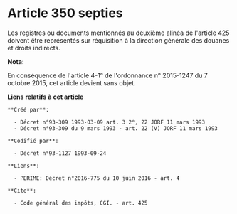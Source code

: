 # Article 350 septies

Les registres ou documents mentionnés au deuxième alinéa de l'article 425 doivent être représentés sur réquisition à la
direction générale des douanes et droits indirects.

**Nota:**

En conséquence de l'article 4-1° de l'ordonnance n° 2015-1247 du 7 octobre 2015, cet article devient sans objet.

**Liens relatifs à cet article**

	**Créé par**:

	  - Décret n°93-309 1993-03-09 art. 3 2°, 22 JORF 11 mars 1993
	  - Décret n°93-309 du 9 mars 1993 - art. 22 (V) JORF 11 mars 1993

	**Codifié par**:

	  - Décret n°93-1127 1993-09-24

	**Liens**:

	  - PERIME: Décret n°2016-775 du 10 juin 2016 - art. 4

	**Cite**:

	  - Code général des impôts, CGI. - art. 425
